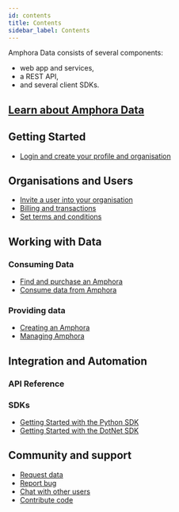 ```yaml
---
id: contents
title: Contents
sidebar_label: Contents
---
```


Amphora Data consists of several components: 

* web app and services, 
* a REST API, 
* and several client SDKs.

## [Learn about Amphora Data](./overview/about.md)

## Getting Started

* [Login and create your profile and organisation](./guides/quickstart-login.md)

## Organisations and Users

* [Invite a user into your organisation](./guides/invite-to-organisation.md)
* [Billing and transactions](./guides/billing-transactions.md)
* [Set terms and conditions](./guides/set-tncs.md)

## Working with Data

### Consuming Data

* [Find and purchase an Amphora](./guides/quickstart-find.md)
* [Consume data from Amphora](./guides/consume-amphora.md)

### Providing data

* [Creating an Amphora](./guides/quickstart-create.md)
* [Managing Amphora](./guides/manage-amphora.md)

## Integration and Automation

### API Reference 

### SDKs
* [Getting Started with the Python SDK](./guides/quickstart-python.md)
* [Getting Started with the DotNet SDK](./guides/quickstart-dotnet.md)

## Community and support
* [Request data](./guides/request-data.md)
* [Report bug](./guides/report-bug.md)
* [Chat with other users](./guides/chat.md)
* [Contribute code](./guides/contribute-code.md)
